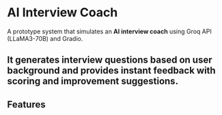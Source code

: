 # AI Interview Coach
A prototype system that simulates an **AI interview coach** using Groq API (LLaMA3-70B) and Gradio.

It generates interview questions based on user background and provides instant feedback with scoring and improvement suggestions.
---
## Features

